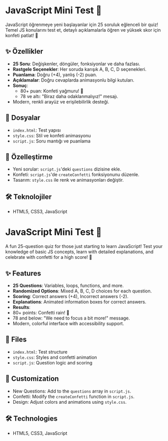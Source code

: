 # JavaScript Mini Test 🎉

JavaScript öğrenmeye yeni başlayanlar için 25 soruluk eğlenceli bir quiz! Temel JS konularını test et, detaylı açıklamalarla öğren ve yüksek skor için konfeti patlat! 🚀

## ✨ Özellikler
- **25 Soru**: Değişkenler, döngüler, fonksiyonlar ve daha fazlası.
- **Rastgele Seçenekler**: Her soruda karışık A, B, C, D seçenekleri.
- **Puanlama**: Doğru (+4), yanlış (-2) puan.
- **Açıklamalar**: Doğru cevaplarda animasyonlu bilgi kutuları.
- **Sonuç**:
  - 80+ puan: Konfeti yağmuru! 🎉
  - 78 ve altı: "Biraz daha odaklanmalıyız!" mesajı.
- Modern, renkli arayüz ve erişilebilirlik desteği.

## 📂 Dosyalar
- `index.html`: Test yapısı
- `style.css`: Stil ve konfeti animasyonu
- `script.js`: Soru mantığı ve puanlama

## 🎨 Özelleştirme
- Yeni sorular: `script.js`'deki `questions` dizisine ekle.
- Konfeti: `script.js`'de `createConfetti` fonksiyonunu düzenle.
- Tasarım: `style.css` ile renk ve animasyonları değiştir.

## 🛠️ Teknolojiler
- HTML5, CSS3, JavaScript

# JavaScript Mini Test 🎉

A fun 25-question quiz for those just starting to learn JavaScript! Test your knowledge of basic JS concepts, learn with detailed explanations, and celebrate with confetti for a high score! 🚀

## ✨ Features

- **25 Questions**: Variables, loops, functions, and more.
- **Randomized Options**: Mixed A, B, C, D choices for each question.
- **Scoring**: Correct answers (+4), Incorrect answers (-2).
- **Explanations**: Animated information boxes for correct answers.
- **Results**:
- 80+ points: Confetti rain! 🎉
- 78 and below: "We need to focus a bit more!" message.
- Modern, colorful interface with accessibility support.

## 📂 Files

- `index.html`: Test structure
- `style.css`: Styles and confetti animation
- `script.js`: Question logic and scoring

## 🎨 Customization

- New Questions: Add to the `questions` array in `script.js`.
- Confetti: Modify the `createConfetti` function in `script.js`.
- Design: Adjust colors and animations using `style.css`.

## 🛠️ Technologies
- HTML5, CSS3, JavaScript

